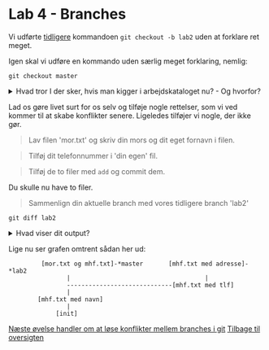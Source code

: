 # Lab 4 - Branches 

Vi udførte [tidligere](lab2.md) kommandoen `git checkout -b lab2` uden at forklare ret meget. 

Igen skal vi udføre en kommando uden særlig meget forklaring, nemlig: 
```
git checkout master 
```
<details><summary>Hvad tror I der sker, hvis man kigger i arbejdskataloget nu? - Og hvorfor?</summary>
Vi er tilbage ved diskussionen om perlekæder, metronet og vejbaner. 

Du vi i sin tid udførte `git checkout -b lab2` lavede vi en ny branch. Nu er vi vendt tilbage til repositoriet, sådan som det så ud lige inden vi skiftede branch, og alle vores rettelser er nu forsvundet. 

Eller rettere: Vores rettelser er gemt inde i `.git`-folderen, men kigger vi direkte i kataloget er de væk. 

                                                 [mhf.txt med adresse]-*lab2
                                                         |
                    -----------------------------[mhf.txt med tlf]
                    |
            [mhf.txt med navn]-*master 
                    | 
                 [init]


De to rettelser hvor vi tilføjede telefonnummer og adresse er simpelt hen spolet tilbage. Vores `head` peger nu på en anden tilstand i versionshistorien. 
</details>

Lad os gøre livet surt for os selv og tilføje nogle rettelser, som vi ved kommer til at skabe konflikter senere. Ligeledes tilføjer vi nogle, der ikke gør. 

> Lav filen 'mor.txt' og skriv din mors og dit eget fornavn i filen. 

> Tilføj dit telefonnummer i 'din egen' fil. 

> Tilføj de to filer med `add` og commit dem. 

Du skulle nu have to filer. 

> Sammenlign din aktuelle branch med vores tidligere branch 'lab2'
```
git diff lab2
```
<details><summary>Hvad viser dit output?</summary>

    diff --git a/29641657.txt b/29641657.txt
    deleted file mode 100644
    index c7ad9f4..0000000
    --- a/29641657.txt
    +++ /dev/null
    @@ -1 +0,0 @@
    -<EF><BB><BF>Morten F<C3><A6>ster
    diff --git a/mhf.txt b/mhf.txt
    index 50edb7c..7123acf 100644
    --- a/mhf.txt
    +++ b/mhf.txt
    @@ -1,5 +1,2 @@
     <EF><BB><BF>Morten Hjorth F<C3><A6>ster
     29641657
    -Struenseegade 53, 3
    -2200 Kbh N
    -Oppossum
    diff --git a/mor.txt b/mor.txt
    new file mode 100644
    index 0000000..f73705c
    --- /dev/null
    +++ b/mor.txt
    @@ -0,0 +1 @@
    +Morten - Marie
    
</details>

Lige nu ser grafen omtrent sådan her ud: 


             [mor.txt og mhf.txt]-*master       [mhf.txt med adresse]-*lab2
                    |                                     |
                    -----------------------------[mhf.txt med tlf]
                    |
            [mhf.txt med navn]
                    | 
                 [init]



[Næste øvelse handler om at løse konflikter mellem branches i git](lab5.md)
[Tilbage til oversigten](basics.md)
